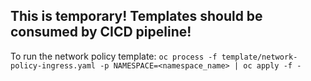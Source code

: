 ## This is temporary! Templates should be consumed by CICD pipeline!

To run the network policy template: `oc process -f template/network-policy-ingress.yaml -p NAMESPACE=<namespace_name> | oc apply -f -`
